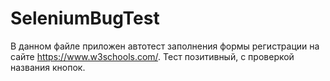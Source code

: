 # SeleniumBugTest
В данном файле приложен автотест заполнения формы регистрации на сайте https://www.w3schools.com/. Тест позитивный, с проверкой названия кнопок.
